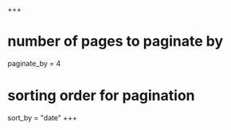 +++
# number of pages to paginate by
paginate_by = 4

# sorting order for pagination
sort_by = "date"
+++
